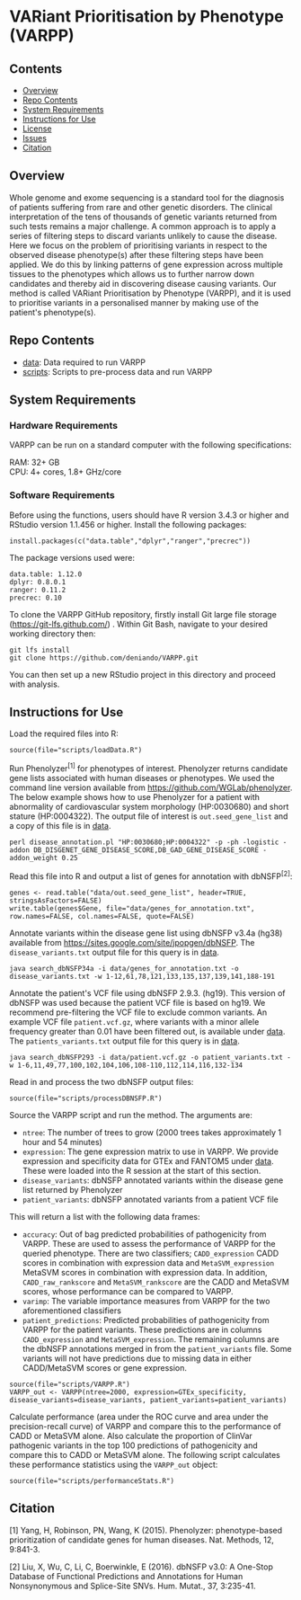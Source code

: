 # VARiant Prioritisation by Phenotype (VARPP)

## Contents

- [Overview](#overview)
- [Repo Contents](#repo-contents)
- [System Requirements](#system-requirements)
- [Instructions for Use](#instructions-for-use)
- [License](./LICENSE)
- [Issues](https://github.com/deniando/VARPP/issues)
- [Citation](#citation)

## Overview

Whole genome and exome sequencing is a standard tool for the diagnosis of patients suffering from rare and other genetic disorders. The clinical interpretation of the tens of thousands of genetic variants returned from such tests remains a major challenge.  A common approach is to apply a series of filtering steps to discard variants unlikely to cause the disease.  Here we focus on the problem of prioritising variants in respect to the observed disease phenotype(s) after these filtering steps have been applied.  We do this by linking patterns of gene expression across multiple tissues to the phenotypes which allows us to further narrow down candidates and thereby aid in discovering disease causing variants.  Our method is called VARiant Prioritisation by Phenotype (VARPP), and it is used to prioritise variants in a personalised manner by making use of the patient's phenotype(s).

## Repo Contents

- [data](./data): Data required to run VARPP
- [scripts](./scripts): Scripts to pre-process data and run VARPP

## System Requirements

### Hardware Requirements

VARPP can be run on a standard computer with the following specifications:

RAM: 32+ GB  
CPU: 4+ cores, 1.8+ GHz/core

### Software Requirements

Before using the functions, users should have R version 3.4.3 or higher and RStudio version 1.1.456 or higher. Install the following packages:

```
install.packages(c("data.table","dplyr","ranger","precrec"))
```

The package versions used were:

```
data.table: 1.12.0
dplyr: 0.8.0.1
ranger: 0.11.2
precrec: 0.10
```

To clone the VARPP GitHub repository, firstly install Git large file storage (https://git-lfs.github.com/) . Within Git Bash, navigate to your desired working directory then:

```
git lfs install
git clone https://github.com/deniando/VARPP.git
```

You can then set up a new RStudio project in this directory and proceed with analysis.

## Instructions for Use

Load the required files into R:

```
source(file="scripts/loadData.R")
```

Run Phenolyzer<sup>[1]</sup> for phenotypes of interest.  Phenolyzer returns candidate gene lists associated with human diseases or phenotypes. We used the command line version available from https://github.com/WGLab/phenolyzer.  The below example shows how to use Phenolyzer for a patient with abnormality of cardiovascular system morphology (HP:0030680) and short stature (HP:0004322). The output file of interest is `out.seed_gene_list` and a copy of this file is in [data](./data).
```
perl disease_annotation.pl "HP:0030680;HP:0004322" -p -ph -logistic -addon DB_DISGENET_GENE_DISEASE_SCORE,DB_GAD_GENE_DISEASE_SCORE -addon_weight 0.25
```

Read this file into R and output a list of genes for annotation with dbNSFP<sup>[2]</sup>:
```
genes <- read.table("data/out.seed_gene_list", header=TRUE, stringsAsFactors=FALSE)
write.table(genes$Gene, file="data/genes_for_annotation.txt", row.names=FALSE, col.names=FALSE, quote=FALSE)
```

Annotate variants within the disease gene list using dbNSFP v3.4a (hg38) available from https://sites.google.com/site/jpopgen/dbNSFP. The `disease_variants.txt` output file for this query is in [data](./data).

```
java search_dbNSFP34a -i data/genes_for_annotation.txt -o disease_variants.txt -w 1-12,61,78,121,133,135,137,139,141,188-191
```

Annotate the patient's VCF file using dbNSFP 2.9.3. (hg19). This version of dbNSFP was used because the patient VCF file is based on hg19. We recommend pre-filtering the VCF file to exclude common variants. An example VCF file `patient.vcf.gz`, where variants with a minor allele frequency greater than 0.01 have been filtered out, is available under [data](./data). The `patients_variants.txt` output file for this query is in [data](./data).

```
java search_dbNSFP293 -i data/patient.vcf.gz -o patient_variants.txt -w 1-6,11,49,77,100,102,104,106,108-110,112,114,116,132-134
```

Read in and process the two dbNSFP output files:

```
source(file="scripts/processDBNSFP.R")
```

Source the VARPP script and run the method. The arguments are:

* `ntree`: The number of trees to grow (2000 trees takes approximately 1 hour and 54 minutes)
* `expression`: The gene expression matrix to use in VARPP. We provide expression and specificity data for GTEx and FANTOM5 under [data](./data). These were loaded into the R session at the start of this section.
* `disease_variants`: dbNSFP annotated variants within the disease gene list returned by Phenolyzer
* `patient_variants`: dbNSFP annotated variants from a patient VCF file

This will return a list with the following data frames:

* `accuracy`: Out of bag predicted probabilities of pathogenicity from VARPP. These are used to assess the performance of VARPP for the queried phenotype. There are two classifiers; `CADD_expression` CADD scores in combination with expression data and `MetaSVM_expression` MetaSVM scores in combination with expression data. In addition, `CADD_raw_rankscore` and `MetaSVM_rankscore` are the CADD and MetaSVM scores, whose performance can be compared to VARPP.
* `varimp`: The variable importance measures from VARPP for the two aforementioned classifiers
* `patient_predictions`: Predicted probabilities of pathogenicity from VARPP for the patient variants. These predictions are in columns `CADD_expression` and `MetaSVM_expression`. The remaining columns are the dbNSFP annotations merged in from the `patient_variants` file. Some variants will not have predictions due to missing data in either CADD/MetaSVM scores or gene expression.

```
source(file="scripts/VARPP.R")
VARPP_out <- VARPP(ntree=2000, expression=GTEx_specificity, disease_variants=disease_variants, patient_variants=patient_variants)
```

Calculate performance (area under the ROC curve and area under the precision-recall curve) of VARPP and compare this to the performance of CADD or MetaSVM alone. Also calculate the proportion of ClinVar pathogenic variants in the top 100 predictions of pathogenicity and compare this to CADD or MetaSVM alone. The following script calculates these performance statistics using the `VARPP_out` object:

```
source(file="scripts/performanceStats.R")
```

## Citation

[1] Yang, H, Robinson, PN, Wang, K (2015). Phenolyzer: phenotype-based prioritization of candidate genes for human diseases. Nat. Methods, 12, 9:841-3.

[2] Liu, X, Wu, C, Li, C, Boerwinkle, E (2016). dbNSFP v3.0: A One-Stop Database of Functional Predictions and Annotations for Human Nonsynonymous and Splice-Site SNVs. Hum. Mutat., 37, 3:235-41.
